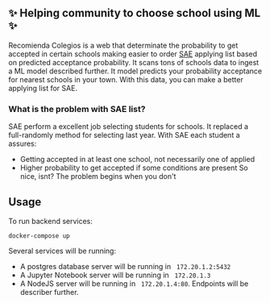 ## :sparkles: Helping community to choose school using ML :sparkles:

Recomienda Colegios is a web that determinate the probability to get accepted in certain schools making easier to order [SAE](https://www.sistemadeadmisionescolar.cl) applying list based on predicted acceptance probability. It scans tons of schools data to ingest a ML model described further. It model predicts your probability acceptance for nearest schools in your town. With this data, you can make a better applying list for SAE.


### What is the problem with SAE list?
SAE perform a excellent job selecting students for schools. It replaced a full-randomly method for selecting last year. With SAE each student a assures:
- Getting accepted in at least one school, not necessarily one of applied
- Higher probability to get accepted if some conditions are present
So nice, isnt? The problem begins when you don't 

## Usage
To run backend services:

```
docker-compose up
```
Several services will be running:
  - A postgres database server will be running in ``` 172.20.1.2:5432```
  - A Jupyter Notebook server will be running in ``` 172.20.1.3```
  - A NodeJS server will be running in ``` 172.20.1.4:80```. Endpoints will be describer further.
